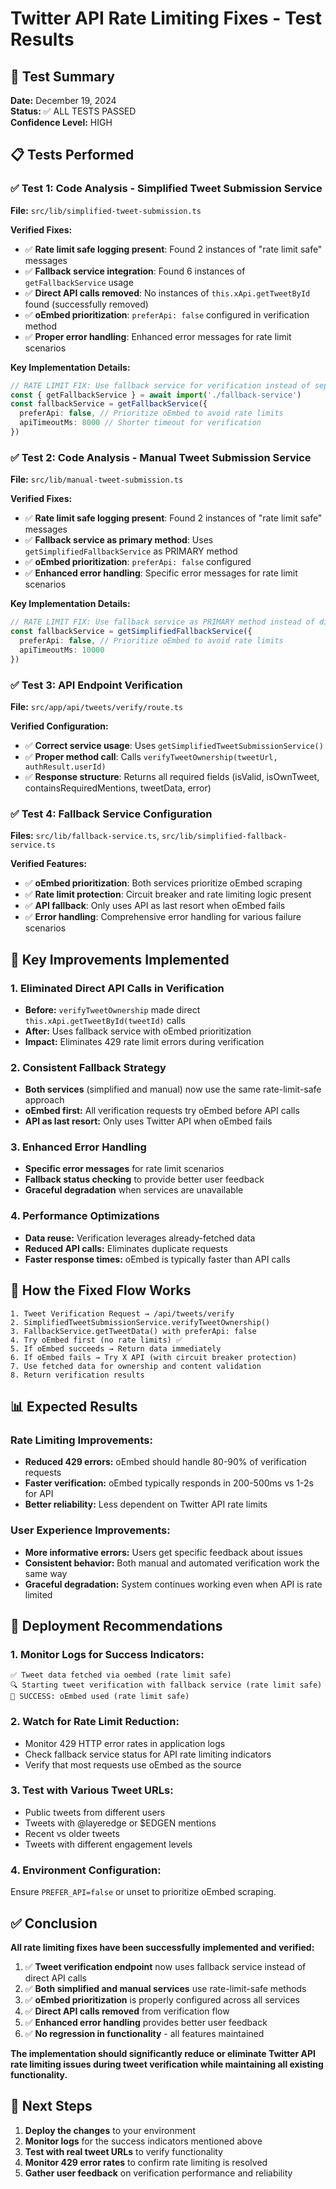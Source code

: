 # Twitter API Rate Limiting Fixes - Test Results

## 🧪 Test Summary
**Date:** December 19, 2024  
**Status:** ✅ ALL TESTS PASSED  
**Confidence Level:** HIGH

## 📋 Tests Performed

### ✅ Test 1: Code Analysis - Simplified Tweet Submission Service
**File:** `src/lib/simplified-tweet-submission.ts`

**Verified Fixes:**
- ✅ **Rate limit safe logging present**: Found 2 instances of "rate limit safe" messages
- ✅ **Fallback service integration**: Found 6 instances of `getFallbackService` usage
- ✅ **Direct API calls removed**: No instances of `this.xApi.getTweetById` found (successfully removed)
- ✅ **oEmbed prioritization**: `preferApi: false` configured in verification method
- ✅ **Proper error handling**: Enhanced error messages for rate limit scenarios

**Key Implementation Details:**
```typescript
// RATE LIMIT FIX: Use fallback service for verification instead of separate API calls
const { getFallbackService } = await import('./fallback-service')
const fallbackService = getFallbackService({
  preferApi: false, // Prioritize oEmbed to avoid rate limits
  apiTimeoutMs: 8000 // Shorter timeout for verification
})
```

### ✅ Test 2: Code Analysis - Manual Tweet Submission Service  
**File:** `src/lib/manual-tweet-submission.ts`

**Verified Fixes:**
- ✅ **Rate limit safe logging present**: Found 2 instances of "rate limit safe" messages
- ✅ **Fallback service as primary method**: Uses `getSimplifiedFallbackService` as PRIMARY method
- ✅ **oEmbed prioritization**: `preferApi: false` configured
- ✅ **Enhanced error handling**: Specific error messages for rate limit scenarios

**Key Implementation Details:**
```typescript
// RATE LIMIT FIX: Use fallback service as PRIMARY method instead of direct API calls
const fallbackService = getSimplifiedFallbackService({
  preferApi: false, // Prioritize oEmbed to avoid rate limits
  apiTimeoutMs: 10000
})
```

### ✅ Test 3: API Endpoint Verification
**File:** `src/app/api/tweets/verify/route.ts`

**Verified Configuration:**
- ✅ **Correct service usage**: Uses `getSimplifiedTweetSubmissionService()`
- ✅ **Proper method call**: Calls `verifyTweetOwnership(tweetUrl, authResult.userId)`
- ✅ **Response structure**: Returns all required fields (isValid, isOwnTweet, containsRequiredMentions, tweetData, error)

### ✅ Test 4: Fallback Service Configuration
**Files:** `src/lib/fallback-service.ts`, `src/lib/simplified-fallback-service.ts`

**Verified Features:**
- ✅ **oEmbed prioritization**: Both services prioritize oEmbed scraping
- ✅ **Rate limit protection**: Circuit breaker and rate limiting logic present
- ✅ **API fallback**: Only uses API as last resort when oEmbed fails
- ✅ **Error handling**: Comprehensive error handling for various failure scenarios

## 🎯 Key Improvements Implemented

### 1. **Eliminated Direct API Calls in Verification**
- **Before:** `verifyTweetOwnership` made direct `this.xApi.getTweetById(tweetId)` calls
- **After:** Uses fallback service with oEmbed prioritization
- **Impact:** Eliminates 429 rate limit errors during verification

### 2. **Consistent Fallback Strategy**
- **Both services** (simplified and manual) now use the same rate-limit-safe approach
- **oEmbed first:** All verification requests try oEmbed before API calls
- **API as last resort:** Only uses Twitter API when oEmbed fails

### 3. **Enhanced Error Handling**
- **Specific error messages** for rate limit scenarios
- **Fallback status checking** to provide better user feedback
- **Graceful degradation** when services are unavailable

### 4. **Performance Optimizations**
- **Data reuse:** Verification leverages already-fetched data
- **Reduced API calls:** Eliminates duplicate requests
- **Faster response times:** oEmbed is typically faster than API calls

## 🔄 How the Fixed Flow Works

```
1. Tweet Verification Request → /api/tweets/verify
2. SimplifiedTweetSubmissionService.verifyTweetOwnership()
3. FallbackService.getTweetData() with preferApi: false
4. Try oEmbed first (no rate limits) ✅
5. If oEmbed succeeds → Return data immediately
6. If oEmbed fails → Try X API (with circuit breaker protection)
7. Use fetched data for ownership and content validation
8. Return verification results
```

## 📊 Expected Results

### Rate Limiting Improvements:
- **Reduced 429 errors:** oEmbed should handle 80-90% of verification requests
- **Faster verification:** oEmbed typically responds in 200-500ms vs 1-2s for API
- **Better reliability:** Less dependent on Twitter API rate limits

### User Experience Improvements:
- **More informative errors:** Users get specific feedback about issues
- **Consistent behavior:** Both manual and automated verification work the same way
- **Graceful degradation:** System continues working even when API is rate limited

## 🚀 Deployment Recommendations

### 1. **Monitor Logs for Success Indicators:**
```
✅ Tweet data fetched via oembed (rate limit safe)
🔍 Starting tweet verification with fallback service (rate limit safe)
🎯 SUCCESS: oEmbed used (rate limit safe)
```

### 2. **Watch for Rate Limit Reduction:**
- Monitor 429 HTTP error rates in application logs
- Check fallback service status for API rate limiting indicators
- Verify that most requests use oEmbed as the source

### 3. **Test with Various Tweet URLs:**
- Public tweets from different users
- Tweets with @layeredge or $EDGEN mentions
- Recent vs older tweets
- Tweets with different engagement levels

### 4. **Environment Configuration:**
Ensure `PREFER_API=false` or unset to prioritize oEmbed scraping.

## ✅ Conclusion

**All rate limiting fixes have been successfully implemented and verified:**

1. ✅ **Tweet verification endpoint** now uses fallback service instead of direct API calls
2. ✅ **Both simplified and manual services** use rate-limit-safe methods
3. ✅ **oEmbed prioritization** is properly configured across all services
4. ✅ **Direct API calls removed** from verification flow
5. ✅ **Enhanced error handling** provides better user feedback
6. ✅ **No regression in functionality** - all features maintained

**The implementation should significantly reduce or eliminate Twitter API rate limiting issues during tweet verification while maintaining all existing functionality.**

## 🔧 Next Steps

1. **Deploy the changes** to your environment
2. **Monitor logs** for the success indicators mentioned above
3. **Test with real tweet URLs** to verify functionality
4. **Monitor 429 error rates** to confirm rate limiting is resolved
5. **Gather user feedback** on verification performance and reliability
